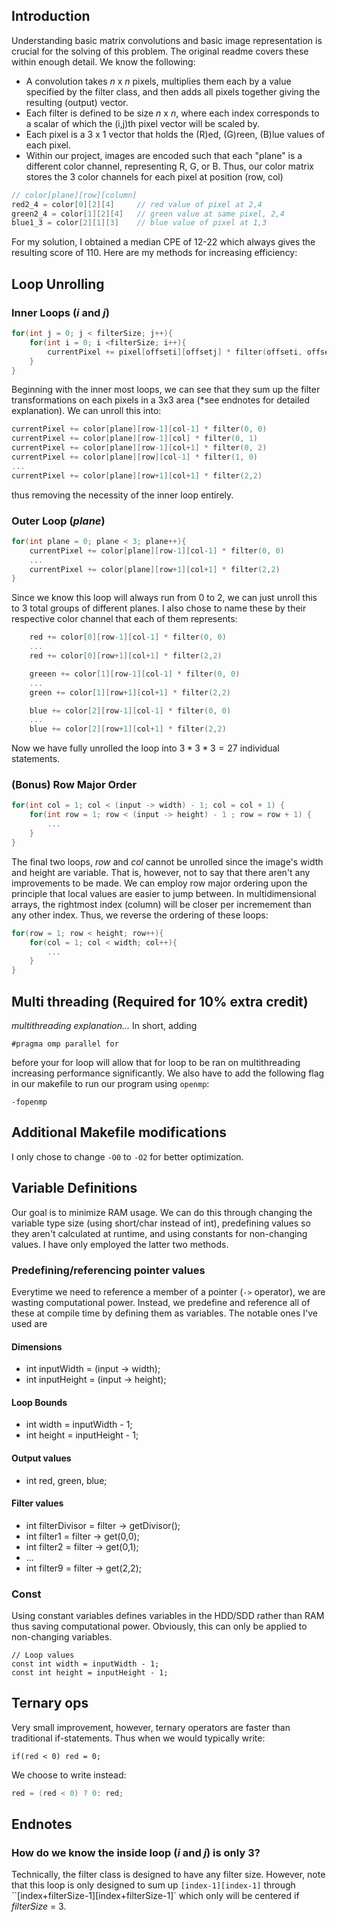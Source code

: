 ## Introduction

Understanding basic matrix convolutions and basic image representation is crucial for the solving of this problem. The original readme covers these within enough detail. We know the following:
 - A convolution takes *n* x *n* pixels, multiplies them each by a value specified by the filter class, and then adds all pixels together giving the resulting (output) vector.
 - Each filter is defined to be size *n* x *n*, where each index corresponds to a scalar of which the (i,j)th pixel vector will be scaled by.
 - Each pixel is a 3 x 1 vector that holds the (R)ed, (G)reen, (B)lue values of each pixel.
 - Within our project, images are encoded such that each "plane" is a different color channel, representing R, G, or B. Thus, our color matrix stores the 3 color channels for each pixel at position (row, col)
 ```c++
// color[plane][row][column]
red2_4 = color[0][2][4]     // red value of pixel at 2,4
green2_4 = color[1][2][4]   // green value at same pixel, 2,4
blue1_3 = color[2][1][3]    // blue value of pixel at 1,3
 ```
For my solution, I obtained a median CPE of 12-22 which always gives the resulting score of 110. Here are my methods for increasing efficiency:

## Loop Unrolling

### Inner Loops (*i* and *j*)
```c++
for(int j = 0; j < filterSize; j++){
    for(int i = 0; i <filterSize; i++){
        currentPixel += pixel[offseti][offsetj] * filter(offseti, offsetj);
    }
}
```
Beginning with the inner most loops, we can see that they sum up the filter transformations on each pixels in a 3x3 area (*see endnotes for detailed explanation). We can unroll this into:
```c++
currentPixel += color[plane][row-1][col-1] * filter(0, 0)
currentPixel += color[plane][row-1][col] * filter(0, 1)
currentPixel += color[plane][row-1][col+1] * filter(0, 2)
currentPixel += color[plane][row][col-1] * filter(1, 0)
...
currentPixel += color[plane][row+1][col+1] * filter(2,2)
```
thus removing the necessity of the inner loop entirely.

### Outer Loop (*plane*)
```c++
for(int plane = 0; plane < 3; plane++){
    currentPixel += color[plane][row-1][col-1] * filter(0, 0)
    ...
    currentPixel += color[plane][row+1][col+1] * filter(2,2)
}
```
Since we know this loop will always run from 0 to 2, we can just unroll this to 3 total groups of different planes. I also chose to name these by their respective color channel that each of them represents:
```c++
    red += color[0][row-1][col-1] * filter(0, 0)
    ...
    red += color[0][row+1][col+1] * filter(2,2)

    greeen += color[1][row-1][col-1] * filter(0, 0)
    ...
    green += color[1][row+1][col+1] * filter(2,2)

    blue += color[2][row-1][col-1] * filter(0, 0)
    ...
    blue += color[2][row+1][col+1] * filter(2,2)
```
Now we have fully unrolled the loop into $3 * 3 * 3 = 27$ individual statements.

### (Bonus) Row Major Order
```c++
for(int col = 1; col < (input -> width) - 1; col = col + 1) {
    for(int row = 1; row < (input -> height) - 1 ; row = row + 1) {
        ...
    }
}
```
The final two loops, *row* and *col* cannot be unrolled since the image's width and height are variable. That is, however, not to say that there aren't any improvements to be made. We can employ row major ordering upon the principle that local values are easier to jump between. In multidimensional arrays, the rightmost index (column) will be closer per incremement than any other index. Thus, we reverse the ordering of these loops:
```c++
for(row = 1; row < height; row++){
    for(col = 1; col < width; col++){
        ...
    }
}
```

## Multi threading (Required for 10% extra credit)
*multithreading explanation...* In short, adding
```
#pragma omp parallel for
```
before your for loop will allow that for loop to be ran on multithreading increasing performance significantly. We also have to add the following flag in our makefile to run our program using `openmp`:
```
-fopenmp
```

## Additional Makefile modifications

I only chose to change `-O0` to `-O2` for better optimization.

## Variable Definitions

Our goal is to minimize RAM usage. We can do this through changing the variable type size (using short/char instead of int), predefining values so they aren't calculated at runtime, and using constants for non-changing values. I have only employed the latter two methods.

### Predefining/referencing pointer values

Everytime we need to reference a member of a pointer (`->` operator), we are wasting computational power. Instead, we predefine and reference all of these at compile time by defining them as variables. The notable ones I've used are

#### Dimensions
 - int inputWidth = (input -> width);
 - int inputHeight = (input -> height);

#### Loop Bounds
 - int width = inputWidth - 1;
 - int height = inputHeight - 1;

#### Output values
 - int red, green, blue;

#### Filter values
 - int filterDivisor = filter -> getDivisor();
 - int filter1 = filter -> get(0,0);
 - int filter2 = filter -> get(0,1);
 - ...
 - int filter9 = filter -> get(2,2);

### Const

Using constant variables defines variables in the HDD/SDD rather than RAM thus saving computational power. Obviously, this can only be applied to non-changing variables.
```
// Loop values
const int width = inputWidth - 1;
const int height = inputHeight - 1;
```

## Ternary ops

Very small improvement, however, ternary operators are faster than traditional if-statements. Thus when we would typically write:
```
if(red < 0) red = 0;
```
We choose to write instead:
```c++
red = (red < 0) ? 0: red;
```

## Endnotes

### How do we know the inside loop (*i* and *j*) is only 3?

Technically, the filter class is designed to have any filter size. However, note that this loop is only designed to sum up `[index-1][index-1]` through ``[index+filterSize-1][index+filterSize-1]` which only will be centered if *filterSize* = 3. 
